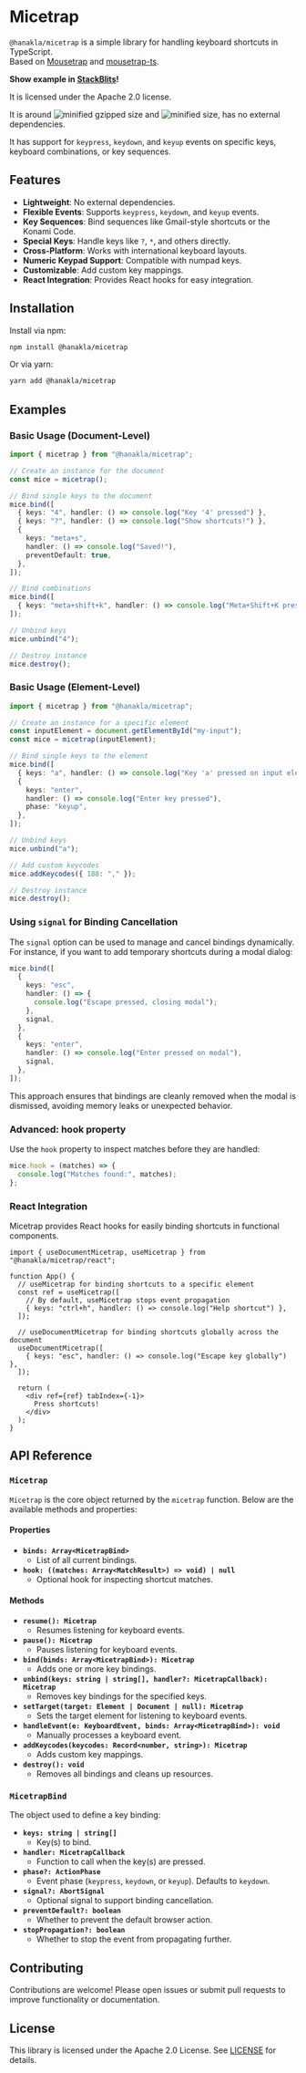 # Micetrap

`@hanakla/micetrap` is a simple library for handling keyboard shortcuts in TypeScript.  
Based on [Mousetrap](https://github.com/ccampbell/mousetrap) and [mousetrap-ts](https://github.com/JonWallsten/mousetrap-ts).

**Show example in [StackBlits](https://stackblitz.com/edit/vitejs-vite-muqvhqwc?embed=1&file=src%2FApp.tsx&hideExplorer=1)!**

It is licensed under the Apache 2.0 license.

It is around
![minified gzipped size](https://img.shields.io/bundlephobia/minzip/@hanakla/micetrap?style=flat-square) and ![minified size](https://img.shields.io/bundlephobia/min/@hanakla/micetrap?style=flat-square), has no external dependencies.

It has support for `keypress`, `keydown`, and `keyup` events on specific keys, keyboard combinations, or key sequences.

## Features

- **Lightweight**: No external dependencies.
- **Flexible Events**: Supports `keypress`, `keydown`, and `keyup` events.
- **Key Sequences**: Bind sequences like Gmail-style shortcuts or the Konami Code.
- **Special Keys**: Handle keys like `?`, `*`, and others directly.
- **Cross-Platform**: Works with international keyboard layouts.
- **Numeric Keypad Support**: Compatible with numpad keys.
- **Customizable**: Add custom key mappings.
- **React Integration**: Provides React hooks for easy integration.

## Installation

Install via npm:

```bash
npm install @hanakla/micetrap
```

Or via yarn:

```bash
yarn add @hanakla/micetrap
```

## Examples

### Basic Usage (Document-Level)

```typescript
import { micetrap } from "@hanakla/micetrap";

// Create an instance for the document
const mice = micetrap();

// Bind single keys to the document
mice.bind([
  { keys: "4", handler: () => console.log("Key '4' pressed") },
  { keys: "?", handler: () => console.log("Show shortcuts!") },
  {
    keys: "meta+s",
    handler: () => console.log("Saved!"),
    preventDefault: true,
  },
]);

// Bind combinations
mice.bind([
  { keys: "meta+shift+k", handler: () => console.log("Meta+Shift+K pressed") },
]);

// Unbind keys
mice.unbind("4");

// Destroy instance
mice.destroy();
```

### Basic Usage (Element-Level)

```typescript
import { micetrap } from "@hanakla/micetrap";

// Create an instance for a specific element
const inputElement = document.getElementById("my-input");
const mice = micetrap(inputElement);

// Bind single keys to the element
mice.bind([
  { keys: "a", handler: () => console.log("Key 'a' pressed on input element") },
  {
    keys: "enter",
    handler: () => console.log("Enter key pressed"),
    phase: "keyup",
  },
]);

// Unbind keys
mice.unbind("a");

// Add custom keycodes
mice.addKeycodes({ 188: "," });

// Destroy instance
mice.destroy();
```

### Using `signal` for Binding Cancellation

The `signal` option can be used to manage and cancel bindings dynamically. For instance, if you want to add temporary shortcuts during a modal dialog:

```typescript
mice.bind([
  {
    keys: "esc",
    handler: () => {
      console.log("Escape pressed, closing modal");
    },
    signal,
  },
  {
    keys: "enter",
    handler: () => console.log("Enter pressed on modal"),
    signal,
  },
]);
```

This approach ensures that bindings are cleanly removed when the modal is dismissed, avoiding memory leaks or unexpected behavior.

### Advanced: hook property

Use the `hook` property to inspect matches before they are handled:

```typescript
mice.hook = (matches) => {
  console.log("Matches found:", matches);
};
```

### React Integration

Micetrap provides React hooks for easily binding shortcuts in functional components.

```tsx
import { useDocumentMicetrap, useMicetrap } from "@hanakla/micetrap/react";

function App() {
  // useMicetrap for binding shortcuts to a specific element
  const ref = useMicetrap([
    // By default, useMicetrap stops event propagation
    { keys: "ctrl+h", handler: () => console.log("Help shortcut") },
  ]);

  // useDocumentMicetrap for binding shortcuts globally across the document
  useDocumentMicetrap([
    { keys: "esc", handler: () => console.log("Escape key globally") },
  ]);

  return (
    <div ref={ref} tabIndex={-1}>
      Press shortcuts!
    </div>
  );
}
```

## API Reference

### `Micetrap`

`Micetrap` is the core object returned by the `micetrap` function. Below are the available methods and properties:

#### Properties

- **`binds: Array<MicetrapBind>`**
  - List of all current bindings.
- **`hook: ((matches: Array<MatchResult>) => void) | null`**
  - Optional hook for inspecting shortcut matches.

#### Methods

- **`resume(): Micetrap`**
  - Resumes listening for keyboard events.
- **`pause(): Micetrap`**
  - Pauses listening for keyboard events.
- **`bind(binds: Array<MicetrapBind>): Micetrap`**
  - Adds one or more key bindings.
- **`unbind(keys: string | string[], handler?: MicetrapCallback): Micetrap`**
  - Removes key bindings for the specified keys.
- **`setTarget(target: Element | Document | null): Micetrap`**
  - Sets the target element for listening to keyboard events.
- **`handleEvent(e: KeyboardEvent, binds: Array<MicetrapBind>): void`**
  - Manually processes a keyboard event.
- **`addKeycodes(keycodes: Record<number, string>): Micetrap`**
  - Adds custom key mappings.
- **`destroy(): void`**
  - Removes all bindings and cleans up resources.

### `MicetrapBind`

The object used to define a key binding:

- **`keys: string | string[]`**
  - Key(s) to bind.
- **`handler: MicetrapCallback`**
  - Function to call when the key(s) are pressed.
- **`phase?: ActionPhase`**
  - Event phase (`keypress`, `keydown`, or `keyup`). Defaults to `keydown`.
- **`signal?: AbortSignal`**
  - Optional signal to support binding cancellation.
- **`preventDefault?: boolean`**
  - Whether to prevent the default browser action.
- **`stopPropagation?: boolean`**
  - Whether to stop the event from propagating further.

## Contributing

Contributions are welcome! Please open issues or submit pull requests to improve functionality or documentation.

## License

This library is licensed under the Apache 2.0 License. See [LICENSE](LICENSE) for details.
